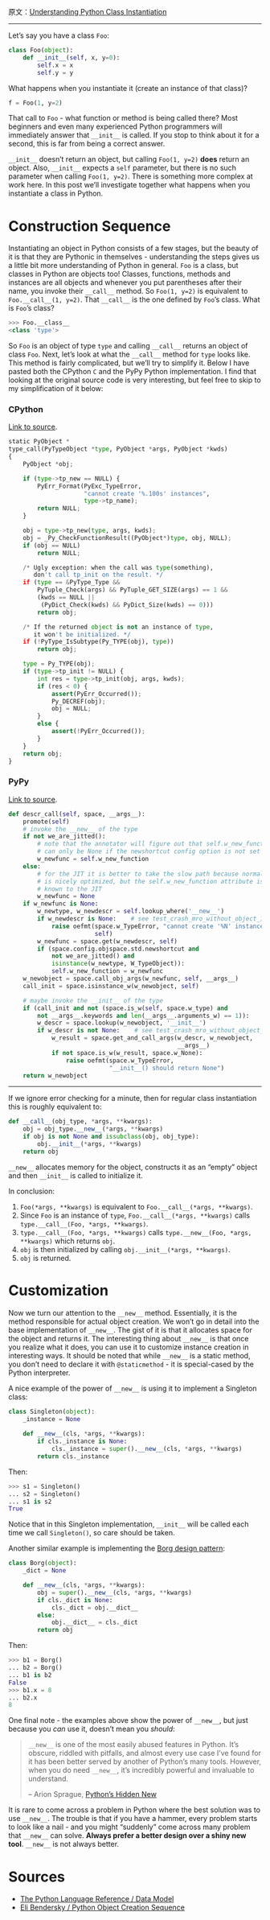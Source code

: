 原文：[Understanding Python Class Instantiation](http://amir.rachum.com/blog/2016/10/03/understanding-python-class-instantiation/)

---

Let’s say you have a class `Foo`:

```python
class Foo(object):
    def __init__(self, x, y=0):
        self.x = x
        self.y = y
```

What happens when you instantiate it (create an instance of that class)?

```python
f = Foo(1, y=2)
```

That call to `Foo` - what function or method is being called there? Most beginners and even many experienced Python programmers will immediately answer that `__init__` is called. If you stop to think about it for a second, this is far from being a correct answer.

`__init__` doesn’t return an object, but calling `Foo(1, y=2)` **does** return an object. Also, `__init__` expects a `self` parameter, but there is no such parameter when calling `Foo(1, y=2)`. There is something more complex at work here. In this post we’ll investigate together what happens when you instantiate a class in Python.

# Construction Sequence

Instantiating an object in Python consists of a few stages, but the beauty of it is that they are Pythonic in themselves - understanding the steps gives us a little bit more understanding of Python in general. `Foo` is a class, but classes in Python are objects too! Classes, functions, methods and instances are all objects and whenever you put parentheses after their name, you invoke their `__call__` method. So `Foo(1, y=2)` is equivalent to `Foo.__call__(1, y=2)`. That `__call__` is the one defined by `Foo`’s class. What is `Foo`’s class?

```python
>>> Foo.__class__
<class 'type'>
```

So `Foo` is an object of type `type` and calling `__call__` returns an object of class `Foo`. Next, let’s look at what the `__call__` method for `type` looks like. This method is fairly complicated, but we’ll try to simplify it. Below I have pasted both the CPython `C` and the PyPy Python implementation. I find that looking at the original source code is very interesting, but feel free to skip to my simplification of it below:

### CPython

[Link to source](https://github.com/python/cpython/blob/master/Objects/typeobject.c#L876).

```python
static PyObject *
type_call(PyTypeObject *type, PyObject *args, PyObject *kwds)
{
    PyObject *obj;

    if (type->tp_new == NULL) {
        PyErr_Format(PyExc_TypeError,
                     "cannot create '%.100s' instances",
                     type->tp_name);
        return NULL;
    }

    obj = type->tp_new(type, args, kwds);
    obj = _Py_CheckFunctionResult((PyObject*)type, obj, NULL);
    if (obj == NULL)
        return NULL;

    /* Ugly exception: when the call was type(something),
       don't call tp_init on the result. */
    if (type == &PyType_Type &&
        PyTuple_Check(args) && PyTuple_GET_SIZE(args) == 1 &&
        (kwds == NULL ||
         (PyDict_Check(kwds) && PyDict_Size(kwds) == 0)))
        return obj;

    /* If the returned object is not an instance of type,
       it won't be initialized. */
    if (!PyType_IsSubtype(Py_TYPE(obj), type))
        return obj;

    type = Py_TYPE(obj);
    if (type->tp_init != NULL) {
        int res = type->tp_init(obj, args, kwds);
        if (res < 0) {
            assert(PyErr_Occurred());
            Py_DECREF(obj);
            obj = NULL;
        }
        else {
            assert(!PyErr_Occurred());
        }
    }
    return obj;
}
```

### PyPy

[Link to source](https://bitbucket.org/pypy/pypy/src/87c5d21350cdad5ab2ff0c0b8e2e412f0ca85ddb/pypy/objspace/std/typeobject.py?at=default&amp;fileviewer=file-view-default#typeobject.py-599).

```python
def descr_call(self, space, __args__):
    promote(self)
    # invoke the __new__ of the type
    if not we_are_jitted():
        # note that the annotator will figure out that self.w_new_function
        # can only be None if the newshortcut config option is not set
        w_newfunc = self.w_new_function
    else:
        # for the JIT it is better to take the slow path because normal lookup
        # is nicely optimized, but the self.w_new_function attribute is not
        # known to the JIT
        w_newfunc = None
    if w_newfunc is None:
        w_newtype, w_newdescr = self.lookup_where('__new__')
        if w_newdescr is None:    # see test_crash_mro_without_object_1
            raise oefmt(space.w_TypeError, "cannot create '%N' instances",
                        self)
        w_newfunc = space.get(w_newdescr, self)
        if (space.config.objspace.std.newshortcut and
            not we_are_jitted() and
            isinstance(w_newtype, W_TypeObject)):
            self.w_new_function = w_newfunc
    w_newobject = space.call_obj_args(w_newfunc, self, __args__)
    call_init = space.isinstance_w(w_newobject, self)

    # maybe invoke the __init__ of the type
    if (call_init and not (space.is_w(self, space.w_type) and
        not __args__.keywords and len(__args__.arguments_w) == 1)):
        w_descr = space.lookup(w_newobject, '__init__')
        if w_descr is not None:    # see test_crash_mro_without_object_2
            w_result = space.get_and_call_args(w_descr, w_newobject,
                                               __args__)
            if not space.is_w(w_result, space.w_None):
                raise oefmt(space.w_TypeError,
                            "__init__() should return None")
    return w_newobject
```

* * *

If we ignore error checking for a minute, then for regular class instantiation this is roughly equivalent to:

```python
def __call__(obj_type, *args, **kwargs):
    obj = obj_type.__new__(*args, **kwargs)
    if obj is not None and issubclass(obj, obj_type):
        obj.__init__(*args, **kwargs)
    return obj
```

`__new__` allocates memory for the object, constructs it as an “empty” object and then `__init__` is called to initialize it.

In conclusion:

1.  `Foo(*args, **kwargs)` is equivalent to `Foo.__call__(*args, **kwargs)`.
2.  Since `Foo` is an instance of `type`, `Foo.__call__(*args, **kwargs)` calls `type.__call__(Foo, *args, **kwargs)`.
3.  `type.__call__(Foo, *args, **kwargs)` calls `type.__new__(Foo, *args, **kwargs)` which returns `obj`.
4.  `obj` is then initialized by calling `obj.__init__(*args, **kwargs)`.
5.  `obj` is returned.

# Customization

Now we turn our attention to the `__new__` method. Essentially, it is the method responsible for actual object creation. We won’t go in detail into the base implementation of `__new__`. The gist of it is that it allocates space for the object and returns it. The interesting thing about `__new__` is that once you realize what it does, you can use it to customize instance creation in interesting ways. It should be noted that while `__new__` is a static method, you don’t need to declare it with `@staticmethod` - it is special-cased by the Python interpreter.

A nice example of the power of `__new__` is using it to implement a Singleton class:

```python
class Singleton(object):
    _instance = None
    
    def __new__(cls, *args, **kwargs):
        if cls._instance is None:
            cls._instance = super().__new__(cls, *args, **kwargs)
        return cls._instance
```

Then:

```python
>>> s1 = Singleton()
... s2 = Singleton()
... s1 is s2
True
```

Notice that in this Singleton implementation, `__init__` will be called each time we call `Singleton()`, so care should be taken.

Another similar example is implementing the [Borg design pattern](https://www.safaribooksonline.com/library/view/python-cookbook/0596001673/ch05s23.html):

```python
class Borg(object):
    _dict = None

    def __new__(cls, *args, **kwargs):
        obj = super().__new__(cls, *args, **kwargs)
        if cls._dict is None:
            cls._dict = obj.__dict__
        else:
            obj.__dict__ = cls._dict
        return obj
```

Then:

```python
>>> b1 = Borg()
... b2 = Borg()
... b1 is b2
False
>>> b1.x = 8
... b2.x
8
```

One final note - the examples above show the power of `__new__`, but just because you _can_ use it, doesn’t mean you _should_:
> `__new__` is one of the most easily abused features in Python. It’s obscure, riddled with pitfalls, and almost every use case I’ve found for it has been better served by another of Python’s many tools. However, when you do need `__new__`, it’s incredibly powerful and invaluable to understand.
> 
> – Arion Sprague, [Python’s Hidden New](https://concentricsky.com/articles/detail/pythons-hidden-new)

It is rare to come across a problem in Python where the best solution was to use `__new__`. The trouble is that if you have a hammer, every problem starts to look like a nail - and you might “suddenly” come across many problem that `__new__` can solve. **Always prefer a better design over a shiny new tool**. `__new__` is not always better.

# Sources

*   [The Python Language Reference / Data Model](https://docs.python.org/3/reference/datamodel.html?highlight=__new__#basic-customization)
*   [Eli Bendersky / Python Object Creation Sequence](http://eli.thegreenplace.net/2012/04/16/python-object-creation-sequence)<div class="divider"></div>